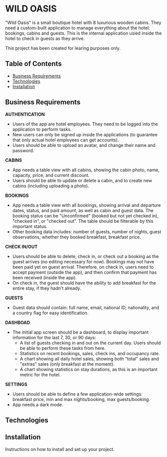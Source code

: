 # WILD OASIS

"Wild Oasis" is a small boutique hotel with 8 luxurious wooden cabins. They need a custom-built application to manage everything about the hotel: bookings, cabins and guests.
This is the internal application usied inside the hotel to check in guests as they arrive.

This project has been created for learing purposes only.

## Table of Contents

- [Business Requirements](#business-requirements)
- [Technologies](#technologies)
- [Installation](#installation)

## Business Requirements

**AUTHENTICATION**

- Users of the app are hotel employees. They need to be logged into the application to perform tasks.
- New users can only be signed up inside the applications (to guarantee that only actual hotel employees can get accounts).
- Users should be able to upload an avatar, and change their name and password.

**CABINS**

- App needs a table view with all cabins, showing the cabin photo, name, capacity, price, and current discount.
- Users should be able to update or delete a cabin, and to create new cabins (including uploading a photo).

**BOOKINGS**

- App needs a table view with all bookings, showing arrival and departure dates, status, and paid amount, as well as cabin and guest data. The booking status can be "Unconfirmed" (booked but not yet checked in), "checked in", or "checked out". The table should be filterable by this important status.
- Other booking data includes: number of guests, number of nights, guest observations, whether they booked breakfast, breakfast price.

**CHECK IN/OUT**

- Users should be able to delete, check in, or check out a booking as the guest arrives (no editing necessary for now). Bookings may not have been paid yet on guest arrival. Therefore, on check in, users need to accept payment (outside the app), and then confirm that payment has been received (inside the app).
- On check in, the guest should have the ability to add breakfast for the entire stay, if they hadn't already.

**GUESTS**

- Guest data should contain: full name, email, national ID, nationality, and a country flag for easy identification.

**DASHBOAD**

- The initial app screen should be a dashboard, to display important information for the last 7, 30, or 90 days:
  - A list of guests checking in and out on the current day. Users should be able to perform these tasks from here.
  - Statistics on recent bookings, sales, check ins, and occupancy rate.
  - A chart showing all daily hotel sales, showing both "total" sales and "extras" sales (only breakfast at the moment).
  - A chart showing statistics on stay durations, as this is an important metric for the hotel.

**SETTINGS**

- Users should be able to define a few application-wide settings: breakfast price, min and max nights/booking, max guests/booking.
- App needs a dark mode.

## Technologies

## Installation

Instructions on how to install and set up your project.
